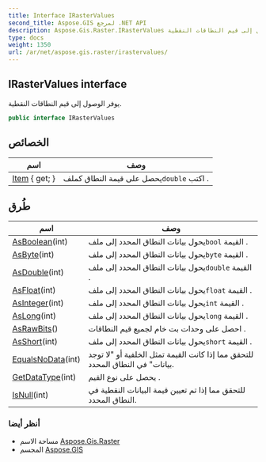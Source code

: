 ```yaml
---
title: Interface IRasterValues
second_title: Aspose.GIS لمرجع .NET API
description: Aspose.Gis.Raster.IRasterValues واجهه المستخدم. يوفر الوصول إلى قيم النطاقات النقطية.
type: docs
weight: 1350
url: /ar/net/aspose.gis.raster/irastervalues/
---
```

## IRasterValues interface

يوفر الوصول إلى قيم النطاقات النقطية.

```csharp
public interface IRasterValues
```

## الخصائص

| اسم | وصف |
| --- | --- |
| [Item](../../aspose.gis.raster/irastervalues/item/) { get; } | يحصل على قيمة النطاق كملف`double` اكتب . |

## طُرق

| اسم | وصف |
| --- | --- |
| [AsBoolean](../../aspose.gis.raster/irastervalues/asboolean/)(int) | يحول بيانات النطاق المحدد إلى ملف`bool` القيمة . |
| [AsByte](../../aspose.gis.raster/irastervalues/asbyte/)(int) | يحول بيانات النطاق المحدد إلى ملف`byte` القيمة . |
| [AsDouble](../../aspose.gis.raster/irastervalues/asdouble/)(int) | يحول بيانات النطاق المحدد إلى ملف`double` القيمة . |
| [AsFloat](../../aspose.gis.raster/irastervalues/asfloat/)(int) | يحول بيانات النطاق المحدد إلى ملف`float` القيمة . |
| [AsInteger](../../aspose.gis.raster/irastervalues/asinteger/)(int) | يحول بيانات النطاق المحدد إلى ملف`int` القيمة . |
| [AsLong](../../aspose.gis.raster/irastervalues/aslong/)(int) | يحول بيانات النطاق المحدد إلى ملف`long` القيمة . |
| [AsRawBits](../../aspose.gis.raster/irastervalues/asrawbits/)() | احصل على وحدات بت خام لجميع قيم النطاقات . |
| [AsShort](../../aspose.gis.raster/irastervalues/asshort/)(int) | يحول بيانات النطاق المحدد إلى ملف`short` القيمة . |
| [EqualsNoData](../../aspose.gis.raster/irastervalues/equalsnodata/)(int) | للتحقق مما إذا كانت القيمة تمثل الخلفية أو "لا توجد بيانات" في النطاق المحدد. |
| [GetDataType](../../aspose.gis.raster/irastervalues/getdatatype/)(int) | يحصل على نوع القيم . |
| [IsNull](../../aspose.gis.raster/irastervalues/isnull/)(int) | للتحقق مما إذا تم تعيين قيمة البيانات النقطية في النطاق المحدد. |

### أنظر أيضا

* مساحة الاسم [Aspose.Gis.Raster](../../aspose.gis.raster/)
* المجسم [Aspose.GIS](../../)


